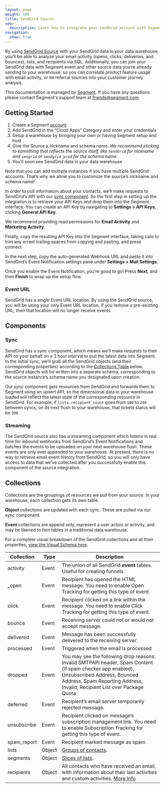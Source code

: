 ```yaml
---
layout: page
weight: 100
title: SendGrid Source
seo:
  description: Learn how to integrate your SendGrid account with Segment.
navigation:
  show: true
---
```


By using [SendGrid Source](https://segment.com/sources/sendgrid/?utm_medium=docs&utm_source=stripe&utm_campaign=sources) with your SendGrid data in your data warehouse, you’ll be able to analyze your email activity (opens, clicks, deliveries, and bounces), lists, and recipients via SQL. Additionally, you can join your SendGrid data with Segment event and other source data you’re already sending to your warehouse, so you can correlate product feature usage with email activity, or tie referral sources into your customer journey analysis.

This documentation is managed by [Segment](https://segment.com/?utm_medium=docs&utm_source=sendgrid&utm_campaign=sources). If you have any questions please contact Segment's support team at friends@segment.com.

## Getting Started


1. Create a Segment [account](https://segment.com/sources/sendgrid)
2. Add SendGrid in the “Cloud Apps” Category and enter your credentials
3. Setup a warehouse by bringing your own or having Segment setup and host
4. Give the Source a nickname and schema name. *We recommend sticking to something that reflects the source itself, like `SendGrid` for nickname and `sengrid` or `sendgrid_prod` for the schema name.*
4. You’ll soon see SendGrid data in your data warehouse


Note that you can add multiple instances if you have multiple SendGrid accounts. That’s why we allow you to customize the source’s nickname and schema name!

In order to pull information about your contacts, we’ll make requests to SendGrid’s API with our [sync component](#sync). So the first step in setting up the integration is to retrieve your API Keys and drop them into the Segment interface. You can create an API Key by navigating to **Settings > API Keys**, clicking **General API Key**.

We recommend providing read permissions for **Email Activity** and **Marketing Activity**.

Finally, copy the resulting API Key into the Segment interface, taking care to trim any errant trailing spaces from copying and pasting, and press connect. 

In the next step, copy the auto-generated Webhook URL and paste it into SendGrid’s Event Notification settings pane under **Settings > Mail Settings**.

Once you enable the Event Notification, you’re good to go! Press **Next**, and then **Finish** to wrap up the setup flow.

### Event URL

SendGrid has a single Event URL location. By using the SendGrid source, you will be using your only Event URL location. If you remove a pre-existing URL, then that location will no longer receive events. 

## Components

### Sync

SendGrid has a sync component, which means we’ll make requests to their API on your behalf on a 3 hour interval to pull the latest data into Segment. In the initial sync, we’ll grab all the SendGrid objects (and their corresponding properties) according to the [Collections Table]() below. SendGrid objects will be written into a separate schema, corresponding to the source instance’s schema name you designated upon creation.

Our sync component gets resources from SendGrid and forwards them to Segment using an upsert API, so the dimensional data in your warehouse loaded will reflect the latest state of the corresponding resource in SendGrid.  For example,  if `lists.recipient_count` goes from `100` to `200` between syncs, on its next flush to your warehouse, that tickets status will be  `200`. 


### Streaming

The SendGrid source also has a streaming component which listens in real time for inbound webhooks from SendGrid’s Event Notifications and batches the events to be uploaded on your next warehouse flush. These events are only ever appended to your warehouse. At present, there is no way to retrieve email event history from SendGrid, so you will only have access to data that we’ve collected after you successfully enable this component of the source integration.


## Collections

Collections are the groupings of resources we pull from your source. In your warehouse, each collection gets its own table. 

**Object** collections are updated with each sync. These are pulled via our sync component. 

**Event** collections are append only, represent a user action or activity, and may be likened to fact tables in a traditional data warehouse.

For a complete visual breakdown of the SendGrid collections and all their properties, [view the Visual Schema here](https://www.lucidchart.com/invitations/accept/c639887d-09da-4f91-a846-1409f6dd0d56).

|  Collection | Type | Description |
|  ------ | ------ | ------ |
|  activity | Event | The union of all SendGrid **event** tables. Useful for creating funnels |
|  _open | Event | Recipient has opened the HTML message. You need to enable Open Tracking for getting this type of event. |
|  click | Event | Recipient clicked on a link within the message. You need to enable Click Tracking for getting this type of event. |
|  bounce | Event | Receiving server could not or would not accept message. |
|  delivered | Event | Message has been successfully delivered to the receiving server. |
|  processed | Event | Triggered when the email is processed |
|  dropped | Event | You may see the following drop reasons: Invalid SMTPAPI header, Spam Content (if spam checker app enabled), Unsubscribed Address, Bounced Address, Spam Reporting Address, Invalid, Recipient List over Package Quota |
|  deferred | Event | Recipient’s email server temporarily rejected message. |
|  unsubscribe | Event | Recipient clicked on message’s subscription management link. You need to enable Subscription Tracking for getting this type of event. |
|  spam_report | Event | Recipient marked message as spam. |
|  lists | Object | [Groups of contacts](https://sendgrid.com/docs/API_Reference/Web_API_v3/Marketing_Campaigns/contactdb.html). |
|  segments | Object | [Slices of lists](https://sendgrid.com/docs/API_Reference/Web_API_v3/Marketing_Campaigns/contactdb.html). |
|  recipients | Object | All contacts who have received an email, with information about their last activities and custom activities. [More Info](https://sendgrid.com/docs/API_Reference/Web_API_v3/Marketing_Campaigns/contactdb.html) |
